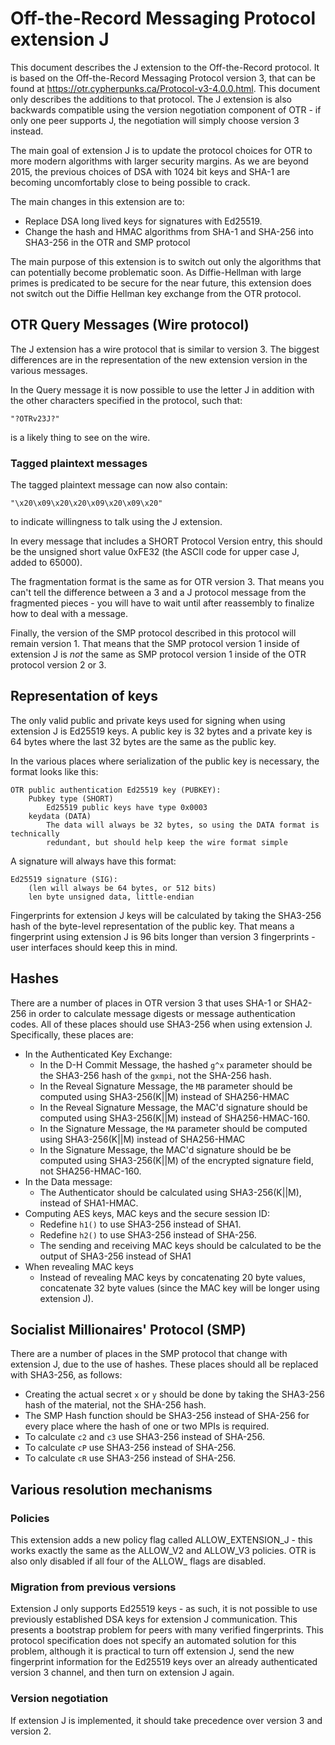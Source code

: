 # Off-the-Record Messaging Protocol extension J

This document describes the J extension to the Off-the-Record protocol. It is based on the Off-the-Record Messaging Protocol version 3, that can be found at https://otr.cypherpunks.ca/Protocol-v3-4.0.0.html. This document only describes the additions to that protocol. The J extension is also backwards compatible using the version negotiation component of OTR - if only one peer supports J, the negotiation will simply choose version 3 instead.

The main goal of extension J is to update the protocol choices for OTR to more modern algorithms with larger security margins. As we are beyond 2015, the previous choices of DSA with 1024 bit keys and SHA-1 are becoming uncomfortably close to being possible to crack.

The main changes in this extension are to:

- Replace DSA long lived keys for signatures with Ed25519.
- Change the hash and HMAC algorithms from SHA-1 and SHA-256 into SHA3-256 in the OTR and SMP protocol

The main purpose of this extension is to switch out only the algorithms that can potentially become problematic soon. As Diffie-Hellman with large primes is predicated to be secure for the near future, this extension does not switch out the Diffie Hellman key exchange from the OTR protocol.

## OTR Query Messages (Wire protocol)

The J extension has a wire protocol that is similar to version 3. The biggest differences are in the representation of the new extension version in the various messages.

In the Query message it is now possible to use the letter J in addition with the other characters specified in the protocol, such that:

`"?OTRv23J?"`

is a likely thing to see on the wire.

### Tagged plaintext messages

The tagged plaintext message can now also contain:

`"\x20\x09\x20\x20\x09\x20\x09\x20"`

to indicate willingness to talk using the J extension.

In every message that includes a SHORT Protocol Version entry, this should be the unsigned short value 0xFE32 (the ASCII code for upper case J, added to 65000).

The fragmentation format is the same as for OTR version 3. That means you can't tell the difference between a 3 and a J protocol message from the fragmented pieces - you will have to wait until after reassembly to finalize how to deal with a message.

Finally, the version of the SMP protocol described in this protocol will remain version 1. That means that the SMP protocol version 1 inside of extension J is _not_ the same as SMP protocol version 1 inside of the OTR protocol version 2 or 3.

## Representation of keys

The only valid public and private keys used for signing when using extension J is Ed25519 keys. A public key is 32 bytes and a private key is 64 bytes where the last 32 bytes are the same as the public key.

In the various places where serialization of the public key is necessary, the format looks like this:

```
OTR public authentication Ed25519 key (PUBKEY):
    Pubkey type (SHORT)
        Ed25519 public keys have type 0x0003
    keydata (DATA)
        The data will always be 32 bytes, so using the DATA format is technically
        redundant, but should help keep the wire format simple
```

A signature will always have this format:

```
Ed25519 signature (SIG):
    (len will always be 64 bytes, or 512 bits)
    len byte unsigned data, little-endian
```

Fingerprints for extension J keys will be calculated by taking the SHA3-256 hash of the byte-level representation of the public key. That means a fingerprint using extension J is 96 bits longer than version 3 fingerprints - user interfaces should keep this in mind.

## Hashes

There are a number of places in OTR version 3 that uses SHA-1 or SHA2-256 in order to calculate message digests or message authentication codes. All of these places should use SHA3-256 when using extension J. Specifically, these places are:

- In the Authenticated Key Exchange:
    - In the D-H Commit Message, the hashed `g^x` parameter should be the SHA3-256 hash of the `gxmpi`, not the SHA-256 hash.
    - In the Reveal Signature Message, the `MB` parameter should be computed using SHA3-256(K||M) instead of SHA256-HMAC
    - In the Reveal Signature Message, the MAC'd signature should be computed using SHA3-256(K||M) instead of SHA256-HMAC-160.
    - In the Signature Message, the `MA` parameter should be computed using SHA3-256(K||M) instead of SHA256-HMAC
    - In the Signature Message, the MAC'd signature should be be computed using SHA3-256(K||M) of the encrypted signature field, not SHA256-HMAC-160.
- In the Data message:
    - The Authenticator should be calculated using SHA3-256(K||M), instead of SHA1-HMAC.
- Computing AES keys, MAC keys and the secure session ID:
    - Redefine `h1()` to use SHA3-256 instead of SHA1.
    - Redefine `h2()` to use SHA3-256 instead of SHA-256.
    - The sending and receiving MAC keys should be calculated to be the output of SHA3-256 instead of SHA1
- When revealing MAC keys
    - Instead of revealing MAC keys by concatenating 20 byte values, concatenate 32 byte values (since the MAC key will be longer using extension J).


## Socialist Millionaires' Protocol (SMP)

There are a number of places in the SMP protocol that change with extension J, due to the use of hashes. These places should all be replaced with SHA3-256, as follows:

- Creating the actual secret `x` or `y` should be done by taking the SHA3-256 hash of the material, not the SHA-256 hash.
- The SMP Hash function should be SHA3-256 instead of SHA-256 for every place where the hash of one or two MPIs is required.
- To calculate `c2` and `c3` use SHA3-256 instead of SHA-256.
- To calculate `cP` use SHA3-256 instead of SHA-256.
- To calculate `cR` use SHA3-256 instead of SHA-256.


## Various resolution mechanisms

### Policies

This extension adds a new policy flag called ALLOW_EXTENSION_J - this works exactly the same as the ALLOW_V2 and ALLOW_V3 policies. OTR is also only disabled if all four of the ALLOW_ flags are disabled.

### Migration from previous versions

Extension J only supports Ed25519 keys - as such, it is not possible to use previously established DSA keys for extension J communication. This presents a bootstrap problem for peers with many verified fingerprints. This protocol specification does not specify an automated solution for this problem, although it is practical to turn off extension J, send the new fingerprint information for the Ed25519 keys over an already authenticated version 3 channel, and then turn on extension J again.

### Version negotiation

If extension J is implemented, it should take precedence over version 3 and version 2.

